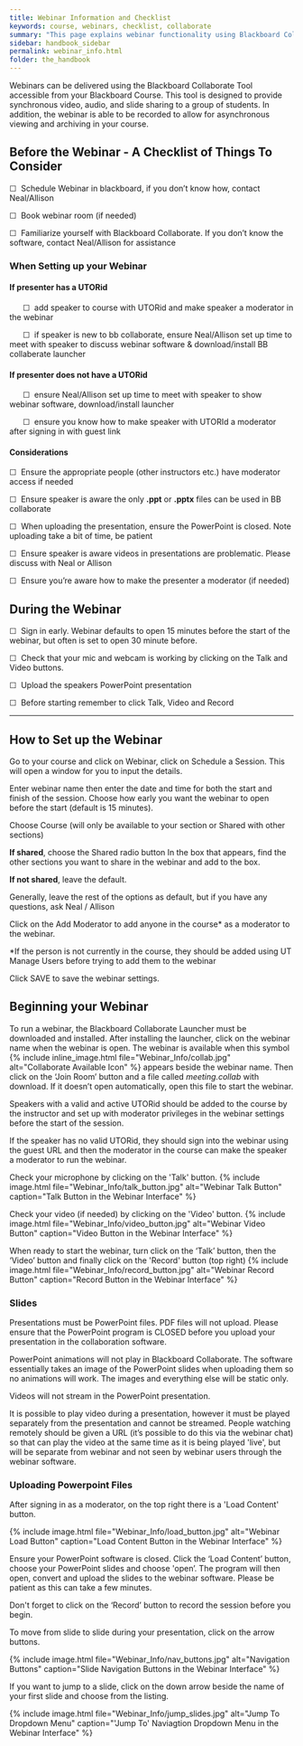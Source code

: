 ```yaml
---
title: Webinar Information and Checklist
keywords: course, webinars, checklist, collaborate
summary: "This page explains webinar functionality using Blackboard Collaborate and can act as a checklist of things to do to get started."
sidebar: handbook_sidebar
permalink: webinar_info.html
folder: the_handbook
---
```


Webinars can be delivered using the Blackboard Collaborate Tool accessible from your Blackboard Course. This tool is designed to provide synchronous video, audio, and slide sharing to a group of students. In addition, the webinar is able to be recorded to allow for asynchronous viewing and archiving in your course.

## Before the Webinar - A Checklist of Things To Consider

&#x2610;&nbsp;  Schedule Webinar in blackboard, if you don’t know how, contact Neal/Allison

&#x2610;&nbsp; Book webinar room (if needed)

&#x2610;&nbsp;  Familiarize yourself with Blackboard Collaborate. If you don’t know the software, contact Neal/Allison for assistance

### When Setting up your Webinar

#### If presenter has a UTORid <br>
&nbsp;&nbsp;&nbsp;&nbsp;&nbsp;&nbsp;&#x2610;&nbsp; add speaker to course with UTORid and make speaker a moderator in the webinar

&nbsp;&nbsp;&nbsp;&nbsp;&nbsp;&nbsp;&#x2610;&nbsp; if speaker is new to bb collaborate, ensure Neal/Allison set up time to meet with speaker to discuss webinar software & download/install BB collaberate launcher

#### If presenter does not have a UTORid <br>
&nbsp;&nbsp;&nbsp;&nbsp;&nbsp;&nbsp;&#x2610;&nbsp; ensure Neal/Allison set up time to meet with speaker to show webinar software, download/install launcher

&nbsp;&nbsp;&nbsp;&nbsp;&nbsp;&nbsp;&#x2610;&nbsp; ensure you know how to make speaker with UTORId a moderator after signing in with guest link

#### Considerations

&#x2610;&nbsp; Ensure the appropriate people (other instructors etc.) have moderator access if needed

&#x2610;&nbsp; Ensure speaker is aware the only **.ppt** or **.pptx** files can be used in BB collaborate

&#x2610;&nbsp; When uploading the presentation, ensure the PowerPoint is closed. Note uploading take a bit of time, be patient

&#x2610;&nbsp; Ensure speaker is aware videos in presentations are problematic. Please discuss with Neal or Allison

&#x2610;&nbsp; Ensure you’re aware how to make the presenter a moderator (if needed)

## During the Webinar

&#x2610;&nbsp; Sign in early. Webinar defaults to open 15 minutes before the start of the webinar, but often is set to open 30 minute before.

&#x2610;&nbsp; Check that your mic and webcam is working by clicking on the Talk and Video buttons.

&#x2610;&nbsp; Upload the speakers PowerPoint presentation

&#x2610;&nbsp; Before starting remember to click Talk, Video and Record

---

## How to Set up the Webinar

Go to your course and click on Webinar, click on Schedule a Session. This will open a window for you to input the details.

Enter webinar name then enter the date and time for both the start and finish of the session. Choose how early you want the webinar to open before the start (default is 15 minutes).

Choose Course (will only be available to your section or Shared with other sections)

**If shared**, choose the Shared radio button
	In the box that appears, find the other sections you want to share in the webinar and add to the 	box.

**If not shared**, leave the default.   

Generally, leave the rest of the options as default, but if you have any questions, ask Neal / Allison

Click on the Add Moderator to add anyone in the course\* as a moderator to the webinar. <br>

\*If the person is not currently in the course, they should be added using UT Manage Users before trying to add them to the webinar

Click SAVE to save the webinar settings.

## Beginning your Webinar

To run a webinar, the Blackboard Collaborate Launcher must be downloaded and installed. After installing the launcher, click on the webinar name when the webinar is open.  The webinar is available when this symbol {% include inline_image.html file="Webinar_Info/collab.jpg"  alt="Collaborate Available Icon" %} appears beside the webinar name. Then click on the ‘Join Room’ button and a file called *meeting.collab* with download. If it doesn’t open automatically, open this file to start the webinar.

Speakers with a valid and active UTORid should be added to the course by the instructor and set up with moderator privileges in the webinar settings before the start of the session.

If the speaker has no valid UTORid, they should sign into the webinar using the guest URL and then the moderator in the course can make the speaker a moderator to run the webinar.

Check your microphone by clicking on the 'Talk' button.
{% include image.html file="Webinar_Info/talk_button.jpg"  alt="Webinar Talk Button" caption="Talk Button in the Webinar Interface" %}

Check your video (if needed) by clicking on the 'Video' button.
{% include image.html file="Webinar_Info/video_button.jpg"  alt="Webinar Video Button" caption="Video Button in the Webinar Interface" %}

When ready to start the webinar, turn click on the ‘Talk’ button, then the ‘Video’ button and finally click on the 'Record' button (top right)
{% include image.html file="Webinar_Info/record_button.jpg"  alt="Webinar Record Button" caption="Record Button in the Webinar Interface" %}

### Slides

Presentations must be PowerPoint files. PDF files will not upload. Please ensure that the PowerPoint program is CLOSED before you upload your presentation in the collaboration software.

PowerPoint animations will not play in Blackboard Collaborate. The software essentially takes an image of the PowerPoint slides when uploading them so no animations will work. The images and everything else will be static only.

Videos will not stream in the PowerPoint presentation.

It is possible to play video during a presentation, however it must be played separately from the presentation and cannot be streamed. People watching remotely should be given a URL (it’s possible to do this via the webinar chat) so that can play the video at the same time as it is being played 'live', but will be separate from webinar and not seen by webinar users through the webinar software.


### Uploading Powerpoint Files

After signing in as a moderator, on the top right there is a 'Load Content' button.

{% include image.html file="Webinar_Info/load_button.jpg"  alt="Webinar Load Button" caption="Load Content Button in the Webinar Interface" %}

Ensure your PowerPoint software is closed. Click the ‘Load Content’ button, choose your PowerPoint slides and choose 'open’. The program will then open, convert and upload the slides to the webinar software. Please be patient as this can take a few minutes.

Don't forget to click on the ‘Record’ button to record the session before you begin.

To move from slide to slide during your presentation, click on the arrow buttons.

{% include image.html file="Webinar_Info/nav_buttons.jpg"  alt="Navigation Buttons" caption="Slide Navigation Buttons in the Webinar Interface" %}

If you want to jump to a slide, click on the down arrow beside the name of your first slide and choose from the listing.

{% include image.html file="Webinar_Info/jump_slides.jpg"  alt="Jump To Dropdown Menu" caption="'Jump To' Naviagtion Dropdown Menu in the Webinar Interface" %}
